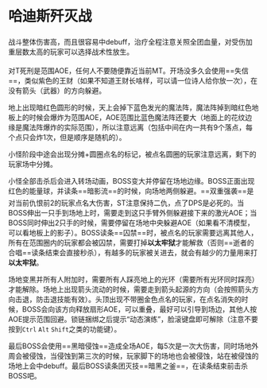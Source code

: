 # 哈迪斯歼灭战

战斗整体伤害高，而且很容易中<Status :id="202" name="受伤加重" />debuff，<img class="no-zoom sm-icon" :src="$withBase('/images/jobs/healer.png')" height="20">治疗全程注意关照全团血量，对受伤加重层数太高的玩家可以选择战术性放生。

对T死刑是范围AOE，<img class="no-zoom sm-icon" :src="$withBase('/images/jobs/tank.png')" height="20"><img class="no-zoom sm-icon" :src="$withBase('/images/jobs/healer.png')" height="20"><img class="no-zoom sm-icon" :src="$withBase('/images/jobs/dps.png')" height="20">任何人不要随便靠近当前MT。开场没多久会使用==失信==，类似紫色的王财（如果不知道王财长啥样，可以请一位诗人给你放一次<Action name="辉煌箭" />），在没有箭头（武器）的方向躲避。

地上出现暗红色圆形的时候，天上会掉下蓝色发光的魔法阵，魔法阵掉到暗红色地板上的时候会爆炸为范围AOE，AOE范围比蓝色魔法阵还要大（地面上的花纹边缘是魔法阵爆炸的实际范围），所以注意远离（包括中间在内一共有9个落点，每个点只会炸1次，但是顺序是随机的）。

小怪阶段中途会出现分摊+圆圈点名的标记，被点名圆圈的玩家注意远离，剩下的玩家场中分摊。

小怪全部击杀后会进入转场动画，BOSS变大并停留在场地边缘。BOSS正面出现红色的能量球，并读条==暗影流==的时候，向场地两侧躲避。==双重强袭==是对当前仇恨前2的玩家点名大伤害，<img class="no-zoom sm-icon" :src="$withBase('/images/jobs/tank.png')" height="20">ST注意保持二仇，点了DPS是必死的。当BOSS伸出一只手到场地上时，需要走到这只手臂外侧躲避接下来的激光AOE；当BOSS同时伸出2只手的时候，需要停留在场地中央躲避AOE（如果看不清模型，可以看地板上的影子）。BOSS读条==囚禁==时，被点名的玩家需要远离其他人，所有在范围圈内的玩家都会被囚禁，需要打掉**以太牢狱**才能解救（否则==逝者的合唱==读条结束会直接秒杀），有越多的玩家被关进去，就会有越少的力量用来打**以太牢狱**。

场地变黑并所有人附加<Status :id="1769" name="死亡宣告" />时，需要所有人踩亮地上的光环（需要所有光环同时踩亮）才能解除。场地上出现箭头流动的时候，需要走到箭头起源的方向（会按照箭头方向击退，防击退技能有效）。头顶出现不带圈金色点名的玩家，在点名消失的时候，BOSS会向该方向释放扇形AOE，可以重叠，最好可以引导到场边，其他人按AOE提示范围回避。锁链捆绑之后提示“动态演练”，脸滚键盘即可解除（注意不要按到`Ctrl` `Alt` `Shift`之类的功能键）。

最后BOSS会使用==黑暗侵蚀==造成全场AOE，每5次是一次大伤害，同时场地外周会被侵蚀，当侵蚀到第三次的时候，玩家脚下的场地也会被侵蚀，站在被侵蚀的场地上会中<Status :id="2088" name="出血" />debuff。最后BOSS读条团灭技==暗黑之釜==，在读条结束前击杀BOSS吧。